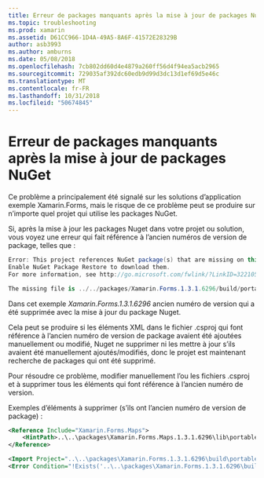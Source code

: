 ```yaml
---
title: Erreur de packages manquants après la mise à jour de packages NuGet
ms.topic: troubleshooting
ms.prod: xamarin
ms.assetid: D61CC966-1D4A-49A5-8A6F-41572E28329B
author: asb3993
ms.author: amburns
ms.date: 05/08/2018
ms.openlocfilehash: 7cb802dd60d4e4879a260ff56d4f94ea5acb2965
ms.sourcegitcommit: 729035af392dc60edb9d99d3dc13d1ef69d5e46c
ms.translationtype: MT
ms.contentlocale: fr-FR
ms.lasthandoff: 10/31/2018
ms.locfileid: "50674845"
---
```

# <a name="missing-packages-error-after-updating-nuget-packages"></a>Erreur de packages manquants après la mise à jour de packages NuGet

Ce problème a principalement été signalé sur les solutions d’application exemple Xamarin.Forms, mais le risque de ce problème peut se produire sur n’importe quel projet qui utilise les packages NuGet. 

Si, après la mise à jour les packages Nuget dans votre projet ou solution, vous voyez une erreur qui fait référence à l’ancien numéros de version de package, telles que :

```csharp
Error: This project references NuGet package(s) that are missing on this computer.
Enable NuGet Package Restore to download them.  
For more information, see http://go.microsoft.com/fwlink/?LinkID=322105

The missing file is ../../packages/Xamarin.Forms.1.3.1.6296/build/portable-win+net45+wp80+MonoAndroid10+MonoTouch10+Xamarin.iOS10/Xamarin.Forms.targets. (FormsGallery)
```

Dans cet exemple *Xamarin.Forms.1.3.1.6296* ancien numéro de version qui a été supprimée avec la mise à jour du package Nuget.

Cela peut se produire si les éléments XML dans le fichier .csproj qui font référence à l’ancien numéro de version de package avaient été ajoutées manuellement ou modifié, Nuget ne supprimer ni les mettre à jour s’ils avaient été manuellement ajoutés/modifiés, donc le projet est maintenant recherche de packages qui ont été supprimé. 

Pour résoudre ce problème, modifier manuellement l’ou les fichiers .csproj et à supprimer tous les éléments qui font référence à l’ancien numéro de version. 

Exemples d’éléments à supprimer (s’ils ont l’ancien numéro de version de package) :

```xml
<Reference Include="Xamarin.Forms.Maps">
    <HintPath>..\..\packages\Xamarin.Forms.Maps.1.3.1.6296\lib\portable-win+net45+wp80+MonoAndroid10+MonoTouch10+Xamarin.iOS10\Xamarin.Forms.Maps.dll</HintPath>
</Reference>

<Import Project="..\..\packages\Xamarin.Forms.1.3.1.6296\build\portable-win+net45+wp80+MonoAndroid10+MonoTouch10+Xamarin.iOS10\Xamarin.Forms.targets" Condition="Exists('..\..\packages\Xamarin.Forms.1.3.1.6296\build\portable-win+net45+wp80+MonoAndroid10+MonoTouch10+Xamarin.iOS10\Xamarin.Forms.targets')" />
<Error Condition="!Exists('..\..\packages\Xamarin.Forms.1.3.1.6296\build\portable-win+net45+wp80+MonoAndroid10+MonoTouch10+Xamarin.iOS10\Xamarin.Forms.targets')" Text="$([System.String]::Format('$(ErrorText)', '..\..\packages\Xamarin.Forms.1.3.1.6296\build\portable-win+net45+wp80+MonoAndroid10+MonoTouch10+Xamarin.iOS10\Xamarin.Forms.targets'))" />
```